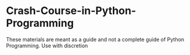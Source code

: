 # Crash-Course-in-Python-Programming
These materials are meant as a guide and not a complete guide of Python Programming. Use with discretion
